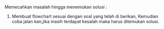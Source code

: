 Memecahkan masalah hingga menemukan solusi :

1. Membuat flowchart sesuai dengan soal yang telah di berikan,
   Kemudian coba jalan kan,jika masih terdapat kesalah maka harus ditemukan solusi.
   
